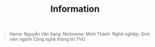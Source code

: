 ﻿---
layout: post
title: "Information"
description: Code is all....
image: 'images/avt.jpg'
category: 'Life'
tags:
- Life
twitter_text: Code is all...
introduction: Minh Thành
---

>Name: Nguyễn Văn Sang.
>Nickname: Minh Thành.
>Nghề nghiệp: Sinh viên ngành Công nghệ thông tin TVU.
